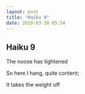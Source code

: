 ```yaml
---
layout: post
title: "Haiku 9"
date: 2020-03-30 05:54
---
```

Haiku 9
-
The noose has tightened

So here I hang, quite content;

It takes the weight off
